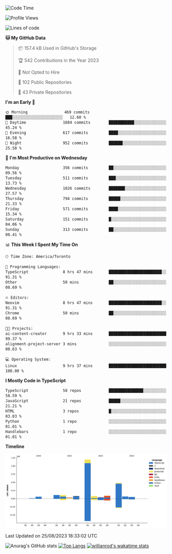 <!--START_SECTION:waka-->
![Code Time](http://img.shields.io/badge/Code%20Time-489%20hrs%2052%20mins-blue)

![Profile Views](http://img.shields.io/badge/Profile%20Views-0-blue)

![Lines of code](https://img.shields.io/badge/From%20Hello%20World%20I%27ve%20Written-2.4%20million%20lines%20of%20code-blue)

**🐱 My GitHub Data** 

> 📦 157.4 kB Used in GitHub's Storage 
 > 
> 🏆 542 Contributions in the Year 2023
 > 
> 🚫 Not Opted to Hire
 > 
> 📜 102 Public Repositories 
 > 
> 🔑 43 Private Repositories 
 > 
**I'm an Early 🐤** 

```text
🌞 Morning                469 commits         ███░░░░░░░░░░░░░░░░░░░░░░   12.60 % 
🌆 Daytime                1684 commits        ███████████░░░░░░░░░░░░░░   45.24 % 
🌃 Evening                617 commits         ████░░░░░░░░░░░░░░░░░░░░░   16.58 % 
🌙 Night                  952 commits         ██████░░░░░░░░░░░░░░░░░░░   25.58 % 
```
📅 **I'm Most Productive on Wednesday** 

```text
Monday                   356 commits         ██░░░░░░░░░░░░░░░░░░░░░░░   09.56 % 
Tuesday                  511 commits         ███░░░░░░░░░░░░░░░░░░░░░░   13.73 % 
Wednesday                1026 commits        ███████░░░░░░░░░░░░░░░░░░   27.57 % 
Thursday                 794 commits         █████░░░░░░░░░░░░░░░░░░░░   21.33 % 
Friday                   571 commits         ████░░░░░░░░░░░░░░░░░░░░░   15.34 % 
Saturday                 151 commits         █░░░░░░░░░░░░░░░░░░░░░░░░   04.06 % 
Sunday                   313 commits         ██░░░░░░░░░░░░░░░░░░░░░░░   08.41 % 
```


📊 **This Week I Spent My Time On** 

```text
🕑︎ Time Zone: America/Toronto

💬 Programming Languages: 
TypeScript               8 hrs 47 mins       ███████████████████████░░   91.31 % 
Other                    50 mins             ██░░░░░░░░░░░░░░░░░░░░░░░   08.69 % 

🔥 Editors: 
Neovim                   8 hrs 47 mins       ███████████████████████░░   91.31 % 
Chrome                   50 mins             ██░░░░░░░░░░░░░░░░░░░░░░░   08.69 % 

🐱‍💻 Projects: 
ai-content-creator       9 hrs 33 mins       █████████████████████████   99.37 % 
alignment-project-server 3 mins              ░░░░░░░░░░░░░░░░░░░░░░░░░   00.63 % 

💻 Operating System: 
Linux                    9 hrs 37 mins       █████████████████████████   100.00 % 
```

**I Mostly Code in TypeScript** 

```text
TypeScript               58 repos            ███████████████░░░░░░░░░░   58.59 % 
JavaScript               21 repos            █████░░░░░░░░░░░░░░░░░░░░   21.21 % 
HTML                     3 repos             █░░░░░░░░░░░░░░░░░░░░░░░░   03.03 % 
Python                   1 repo              ░░░░░░░░░░░░░░░░░░░░░░░░░   01.01 % 
Handlebars               1 repo              ░░░░░░░░░░░░░░░░░░░░░░░░░   01.01 % 
```



**Timeline**

![Lines of Code chart](https://raw.githubusercontent.com/wise-introvert/wise-introvert/master/assets/bar_graph.png)


 Last Updated on 25/08/2023 18:33:02 UTC
<!--END_SECTION:waka-->

![Anurag's GitHub stats](https://github-readme-stats.vercel.app/api?username=wise-introvert&count_private=true&show_icons=true)
[![Top Langs](https://github-readme-stats.vercel.app/api/top-langs/?username=wise-introvert&langs_count=10)](https://github.com/anuraghazra/github-readme-stats)
[![willianrod's wakatime stats](https://github-readme-stats.vercel.app/api/wakatime?username=wiseintrovert)](https://github.com/anuraghazra/github-readme-stats)
